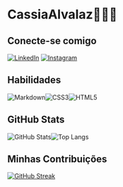 # 	CassiaAlvalaz👩🏻‍💻



## 	Conecte-se comigo

[![LinkedIn](https://img.shields.io/badge/LinkedIn-000?style=for-the-badge&logo=linkedin&logoColor=8b008b)](www.linkedin.com/in/cassia-alvalaz-918184117) [![Instagram](https://img.shields.io/badge/Instagram-000?style=for-the-badge&logo=instagram&logoColor=8b008b)](https://www.instagram.com/cassia.alvalaz/) 



## 	Habilidades

![Markdown](https://img.shields.io/badge/Markdown-000?style=for-the-badge&logo=markdown&logoColor=8b008b)![CSS3](https://img.shields.io/badge/CSS3-000?style=for-the-badge&logo=css3&logoColor=8b008b)![HTML5](https://img.shields.io/badge/HTML5-000?style=for-the-badge&logo=html5&logoColor=8b008b)



## 	GitHub Stats

![GitHub Stats](https://github-readme-stats.vercel.app/api?username=CassiaAlvalaz&theme=transparent&bg_color=000&border_color=30A3DC&show_icons=true&icon_color=30A3DC&title_color=E94D5F&text_color=FFF)![Top Langs](https://github-readme-stats-git-masterrstaa-rickstaa.vercel.app/api/top-langs/?username=CassiaAlvalaz&layout=compact&bg_color=000&border_color=30A3DC&title_color=E94D5F&text_color=FFF)



## 	Minhas Contribuições

[![GitHub Streak](https://streak-stats.demolab.com/?user=CassiaAlvalaz&theme=bear&background=000&border=30A3DC&dates=FFF)](https://git.io/streak-stats)